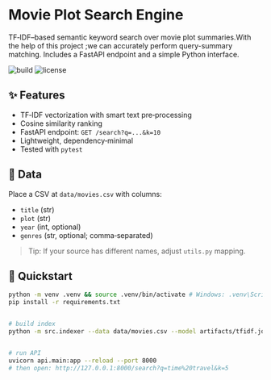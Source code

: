 # Movie Plot Search Engine

TF‑IDF–based semantic keyword search over movie plot summaries.With the help of this project ;we can accurately perform query-summary matching.
Includes a FastAPI endpoint and a simple Python interface.


![build](https://img.shields.io/badge/build-passing-brightgreen)
![license](https://img.shields.io/badge/license-MIT-informational)


## ✨ Features
- TF‑IDF vectorization with smart text pre‑processing
- Cosine similarity ranking
- FastAPI endpoint: `GET /search?q=...&k=10`
- Lightweight, dependency‑minimal
- Tested with `pytest`


## 📂 Data
Place a CSV at `data/movies.csv` with columns:
- `title` (str)
- `plot` (str)
- `year` (int, optional)
- `genres` (str, optional; comma‑separated)


> Tip: If your source has different names, adjust `utils.py` mapping.


## 🚀 Quickstart
```bash
python -m venv .venv && source .venv/bin/activate # Windows: .venv\Scripts\activate
pip install -r requirements.txt


# build index
python -m src.indexer --data data/movies.csv --model artifacts/tfidf.joblib --matrix artifacts/matrix.npz --meta artifacts/meta.json


# run API
uvicorn api.main:app --reload --port 8000
# then open: http://127.0.0.1:8000/search?q=time%20travel&k=5
